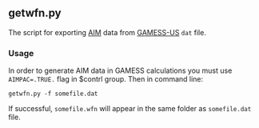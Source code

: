 ## getwfn.py
The script for exporting [AIM](http://www.chemistry.mcmaster.ca/aim/) data from [GAMESS-US](http://www.msg.ameslab.gov/gamess/) `dat` file.
### Usage
In order to generate AIM data in GAMESS calculations you must use `AIMPAC=.TRUE.` flag in $contrl group.
Then in command line:

```
getwfn.py -f somefile.dat
```
If successful, `somefile.wfn` will appear in the same folder as `somefile.dat` file.
